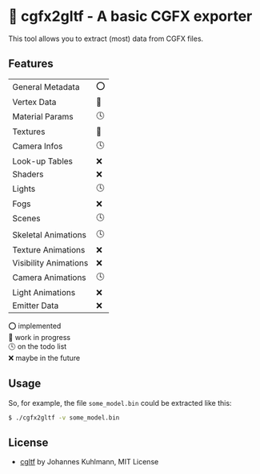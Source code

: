 # 🎲 cgfx2gltf - A basic CGFX exporter

This tool allows you to extract (most) data from CGFX files.

## Features

|||
|-|-|
|General Metadata|⭕|
|Vertex Data|🚧|
|Material Params|🕓|
|Textures|🚧|
|Camera Infos|🕓|
|Look-up Tables|❌|
|Shaders|❌|
|Lights|🕓|
|Fogs|❌|
|Scenes|🕓|
|Skeletal Animations|🕓|
|Texture Animations|❌|
|Visibility Animations|❌|
|Camera Animations|🕓|
|Light Animations|❌|
|Emitter Data|❌|

⭕ implemented \
🚧 work in progress \
🕓 on the todo list \
❌ maybe in the future

## Usage

So, for example, the file `some_model.bin` could be extracted like this:

```sh
$ ./cgfx2gltf -v some_model.bin
```

## License

* [cgltf](https://github.com/jkuhlmann/cgltf) by Johannes Kuhlmann, MIT License
